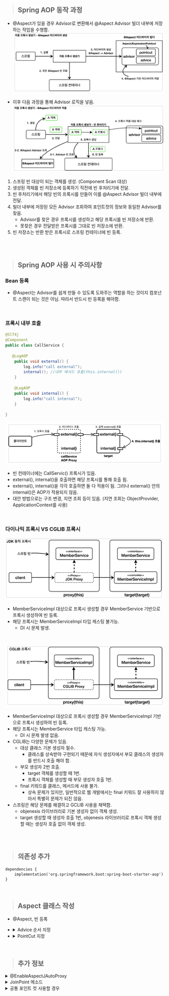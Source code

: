 > ## Spring AOP 동작 과정

- @Aspect가 있을 경우 Advisor로 변환해서 @Aspect Advisor 빌더 내부에 저장하는 작업을 수행함.
  ![Alt text](image/image.png)

- 이후 다음 과정을 통해 Advisor 로직을 넣음.
  ![Alt text](image/image-1.png)

1. 스프링 빈 대상이 되는 객체를 생성. (Component Scan 대상)
2. 생성된 객체를 빈 저장소에 등록하기 직전에 빈 후처리기에 전달.
3. 빈 후처리기에서 해당 빈의 프록시를 만들어 이를 @Aspect Advisor 빌더 내부에 전달.
4. 빌더 내부에 저장된 모든 Advisor 조회하여 포인트컷의 정보와 동일한 Advisor를 찾음.
   - Advisor를 찾은 경우 프록시를 생성하고 해당 프록시를 빈 저장소에 반환.
   - 못찾은 경우 전달받은 프록시를 그대로 빈 저장소에 반환.
5. 빈 저장소는 반환 받은 프록시로 스프링 컨테이너에 빈 등록.

<br/>
<br/>

> ## Spring AOP 사용 시 주의사항

### Bean 등록

- @Aspect는 Advisor를 쉽게 만들 수 있도록 도와주는 역할을 하는 것이지 컴포넌트 스캔이 되는 것은 아님. 따라서 반드시 빈 등록을 해야함.

<br/>

### 프록시 내부 호출

```java
@Slf4j
@Component
public class CallService {

   @LogAOP
    public void external() {
        log.info("call external");
        internal(); //내부 메서드 호출(this.internal())
    }

    @LogAOP
    public void internal() {
        log.info("call internal");
    }

}
```

![Alt text](image/image-2.png)

- 빈 컨테이너에는 CallServic() 프록시가 있음.
- external(), internal()을 호출하면 해당 프록시를 통해 호출 됨.
- external(), internal()을 각각 호출하면 둘 다 적용이 됨. 그러나 external() 안의 internal()은 AOP가 적용되지 않음.
- 대안 방법으로는 구조 변경, 지연 조회 등이 있음. (지연 조회는 ObjectProvider, ApplicationContext를 사용)

<br/>

### 다이나믹 프록시 VS CGLIB 프록시

![Alt text](image/image-3.png)

- MemberServiceImpl 대상으로 프록시 생성할 경우 MemberService 기반으로 프록시 생성하여 빈 등록.
- 해당 프록시는 MemberServiceImpl 타입 캐스팅 불가능.
  - DI 시 문제 발생.

<br/>

![Alt text](image/image-4.png)

- MemberServiceImpl 대상으로 프록시 생성할 경우 MemberServiceImpl 기반으로 프록시 생성하여 빈 등록.
- 해당 프록시는 MemberService 타입 캐스팅 가능.
  - DI 시 문제 발생 없음.
- CGLIB는 다양한 문제가 있음.
  - 대상 클래스 기본 생성자 필수.
    - 클래스를 상속받아 구현되기 때문에 자식 생성자에서 부모 클래스의 생성자를 반드시 호출 해야 함.
  - 부모 생성자 2번 호출.
    - target 객체를 생성할 때 1번.
    - 프록시 객체를 생성할 때 부모 생성자 호출 1번.
  - final 키워드를 클래스, 메서드에 사용 불가.
    - 상속 문제가 있지만, 일반적으로 웹 개발에서는 final 키워드 잘 사용하지 않아서 특별히 문제가 되진 않음.
- 스프링은 해당 문제를 해결하고 GCLIB 사용을 채택함.
  - objenesis 라이브러리로 기본 생성자 없이 객체 생성.
  - target 생성할 때 생성자 호출 1번, objenesis 라이브러리로 프록시 객체 생성할 때는 생성자 호출 없이 객체 생성.

<br/>
<br/>

> ## 의존성 추가

```gradlew
dependencies {
	implementation('org.springframework.boot:spring-boot-starter-aop')
}
```

<br/>

> ## Aspect 클래스 작성

- @Aspect, 빈 등록
- <details>
  <summary>Advice 순서 지정</summary>
  주어진 포인트 컷에서 언제 실행될지 어노테이션을 통해 지정.<br/>
  동일한 포인트 컷에 여러 Advice가 있는 경우 다음과 같이 실행됨.<br/>
  Around -> Before -> AfterThrowing -> AfterReturning -> After -> Around<br/>
  만약 순서를 지정하고 싶다면 @Order(우선순위)를 사용.

  <br/>
  <br/>

  - @Around
    - 뒤에 나올 4가지 상태를 모두 포함하며 원하는 시점에 원하는 작업 가능.
    - 메서드 호출 전후 작업 명시 가능
    - 조인 포인트 실행 여부 선택 가능
    - 반환값 자체 조작 가능
    - 예외 자체를 조작 가능
    - 조인 포인트를 여러번 실행 가능

  <br/>

  - @Before
    - 타겟 실행 전에 끼어들어 작업 수행
    - 메소드 제어, 데이터 가공은 불가능

  <br/>

  - @After
    - 타겟 실행 후에 끼어들어 작업 수행
    - 메소드 제어, 데이터 가공 불가능

  <br/>

  - @AfterReturning
    - 타겟이 정상적으로 실행 완료된 경우 끼어들어 작업 수행
    - 리턴 값 확인 가능하나 메소드 제어, 데이터 가공 불가능

  <br/>

  - @AfterThrowable
    - 타겟이 예외를 발생시킨 경우 끼어들어 작업 수행
    - 예외 값 확인 가능하나 메소드 제어, 데이터 가공 불가능

  <br/>
  </details>

- <details>
  <summary>PointCut 지정</summary>
  AOP를 실행할 지점을 Advice 순서에 표현식으로 알려주는 방법.<br/>
  여러 PointCut을 사용하고 싶다면 ||, && 등으로 조합 가능.

  <br/>
  <br/>

  - execution(\* \* \*.\*.\*(..))
    - 기본 표현식으로 @Around("execution()") 형태로 사용함.
    - \* : 접근제한자
    - \* : 반환타입
    - \*.\*.\* : 지정할 메소드의 패지지경로와 메소드명
    - (..) : 해당 메소드의 매개변수

  <br/>

  - within(\* \* \*.\*.\*(..))
    - @Around("within()") 형태로 사용함.
    - 타입이 정확하게 맞아야 동작.
    - 따라서, 상위 타입으로 하위 타입 매칭 불가능(service로 설정할 경우 serviceimpl에서 동작 안함)

  <br/>

  - args(\*)
    - args 단독으로 사용하면 안됨.
    - @Around(다른표현식 && "args()") 형태로 사용함.
    - 파라미터 타입이 부모, 하위 일 경우에도 동작.
    - \* : 파라미터 타입

  <br/>

  - @target(메소드 패키지명.메소드명)
    - 단독으로 사용 불가능
    - @Around(다른표현식 && "target()") 형태로 사용함.
    - 자신의 클래스와 자신의 모든 부모 클래스의 모든 메소드에서 동작

  <br/>

  - @within(메소드 패키지명.메소드명)
    - 단독으로 사용 불가능
    - @Around(다른표현식 && "within()") 형태로 사용함.
    - 자신이 포함된 클래스의 모든 메소드에서 동작

  <br/>

  - @anntation
    - @Around("@annotation(어노테이션 패키지명.클래스이름)") 형태로 사용
    - 메소드가 주어진 어노테이션을 가지고 있을 경우 동작.

  <br/>

  - bean()
    - 스프링 빈 중 주어진 이름의 조건과 맞을 경우 동작.
    - \*Repository 로 주어진 경우 Repository로 끝나는 빈 모두 적용.

  <br/>

  - this, target
    - 스프링에서 AOP를 적용하면 실제 대상 객체 대신에 프록시가 빈으로 등록되는데 이를 구분 짓고자 사용
    - this : 스프링 빈 객체 (프록시)를 대상으로 매칭
    - target : 실제 객체를 대상으로 매칭
    - 적용 타입 하나를 적오학하게 지정해야함.
    - 부모 타입 허용

</details>

<br/>

> ## 추가 정보

<details>
  <summary>@EnableAspectJAutoProxy</summary>

스프링 컨텍스트 내에서 AspectJ AOP 프레임워크를 사용할 수 있도록 하는 어노테이션. Spring Boot는 해당 어노테이션을 사용하지 않아도 AspectJ AOP 프레임워크를 사용할 수 있음.

</details>

<details>
  <summary>JoinPoint 메소드</summary>

| 메소드              | 설명                                         |
| ------------------- | -------------------------------------------- |
| getArgs()           | 대상 메소드의 인자 목록을 반환               |
| getSignature()      | 대상 메소드의 정보를 반환                    |
| getSourceLocation() | 대상 메소드가 선언된 위치를 반환             |
| getKind()           | Advice 종류 반환                             |
| getStaticPart()     | Advice가 실행될 JoinPoint의 정적 정보를 반환 |
| getThis()           | 대상 객체를 반환                             |
| getTarget()         | 대상 객체를 반환                             |
| toString()          | JoinPoint의 정보를 문자열로 반환             |
| toShortString()     | JoinPoint의 간단한 정보를 문자열로 반환      |
| toLongString()      | JoinPoint의 자세한 정보를 문자열로 반환      |

</details>

<details>
  <summary>공통 포인트 컷 사용할 경우</summary>
  공통 포인트 컷을 사용할 경우 메소드로 만들어 사용할 수 있음.
  
  <br/>

```java
// 공통 포인트 컷
@Pointcut("execution(* com.example.springboot_java.domain.CalculateService(..))")
private void pointCut() {
}

@Pointcut("@annotation(com.example.springboot_java.annotation.LogAOP)")
private void annotationPointCut() {
}

@Around("pointCut()")
public void logAround(JoinPoint joinPoint) {
    log.info("AOP Around Execution : " + joinPoint.getSignature().getName());
}
```

</details>
